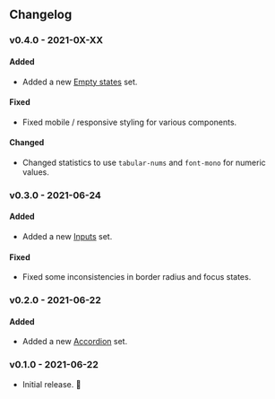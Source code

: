 ## Changelog

### v0.4.0 - 2021-0X-XX

#### Added

* Added a new [Empty states](/components/empty-states) set.

#### Fixed

* Fixed mobile / responsive styling for various components.

#### Changed

* Changed statistics to use `tabular-nums` and `font-mono` for numeric values.

### v0.3.0 - 2021-06-24

#### Added

* Added a new [Inputs](/components/inputs) set.

#### Fixed

* Fixed some inconsistencies in border radius and focus states.

### v0.2.0 - 2021-06-22

#### Added

* Added a new [Accordion](/components/accordions) set.
### v0.1.0 - 2021-06-22

* Initial release. 🚀